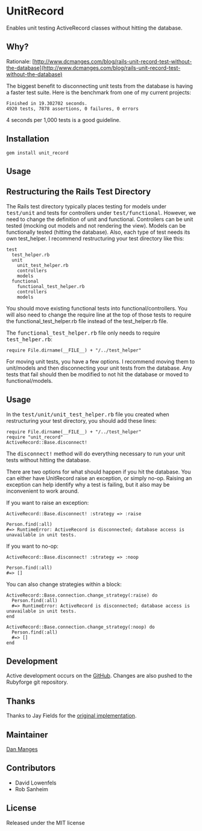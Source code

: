 UnitRecord
==========

Enables unit testing ActiveRecord classes without hitting the database.

Why?
----

Rationale: [http://www.dcmanges.com/blog/rails-unit-record-test-without-the-database](http://www.dcmanges.com/blog/rails-unit-record-test-without-the-database)

The biggest benefit to disconnecting unit tests from the database is having a faster test suite.  Here is the benchmark from one of my current projects:

    Finished in 19.302702 seconds.
    4920 tests, 7878 assertions, 0 failures, 0 errors
  
4 seconds per 1,000 tests is a good guideline.

Installation
------------

    gem install unit_record

Usage
-----

Restructuring the Rails Test Directory
--------------------------------------

The Rails test directory typically places testing for models under <tt>test/unit</tt> and tests for controllers under <tt>test/functional</tt>.  However, we need to change the definition of unit and functional.  Controllers can be unit tested (mocking out models and not rendering the view).  Models can be functionally tested (hitting the database).  Also, each type of test needs its own test\_helper.  I recommend restructuring your test directory like this:

    test
      test_helper.rb
      unit
        unit_test_helper.rb
        controllers
        models
      functional
        functional_test_helper.rb
        controllers
        models

You should move existing functional tests into functional/controllers.  You will also need to change the require line at the top of those tests to require the functional\_test\_helper.rb file instead of the test\_helper.rb file.

The <tt>functional_test_helper.rb</tt> file only needs to require <tt>test_helper.rb</tt>:

    require File.dirname(__FILE__) + "/../test_helper"

For moving unit tests, you have a few options.  I recommend moving them to unit/models and then disconnecting your unit tests from the database.  Any tests that fail should then be modified to not hit the database or moved to functional/models.

Usage
-----

In the <tt>test/unit/unit\_test\_helper.rb</tt> file you created when restructuring your test directory, you should add these lines:

    require File.dirname(__FILE__) + "/../test_helper"
    require "unit_record"
    ActiveRecord::Base.disconnect!
  
The <tt>disconnect!</tt> method will do everything necessary to run your unit tests without hitting the database.

There are two options for what should happen if you hit the database. You can either have UnitRecord raise an exception, or simply no-op. Raising an exception can help identify why a test is failing, but it also may be inconvenient to work around.

If you want to raise an exception:

    ActiveRecord::Base.disconnect! :strategy => :raise
    
    Person.find(:all)
    #=> RuntimeError: ActiveRecord is disconnected; database access is unavailable in unit tests.

If you want to no-op:

    ActiveRecord::Base.disconnect! :strategy => :noop
    
    Person.find(:all)
    #=> []
    
You can also change strategies within a block:

    ActiveRecord::Base.connection.change_strategy(:raise) do
      Person.find(:all)
      #=> RuntimeError: ActiveRecord is disconnected; database access is unavailable in unit tests.
    end

    ActiveRecord::Base.connection.change_strategy(:noop) do
      Person.find(:all)
      #=> []
    end

Development
-----------

Active development occurs on the [GitHub](http://github.com/dan-manges/unit-record). Changes are also pushed to the Rubyforge git repository.

Thanks
------
Thanks to Jay Fields for the [original implementation](http://blog.jayfields.com/2007/03/rails-activerecord-unit-testing-part-ii.html).

Maintainer
----------

[Dan Manges](http://www.dcmanges.com)

Contributors
------------

* David Lowenfels
* Rob Sanheim

License
-------
Released under the MIT license
